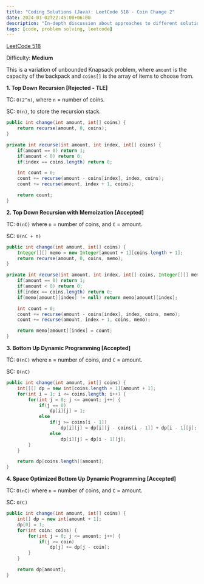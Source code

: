 ```yaml
---
title: "Coding Solutions (Java): LeetCode 518 - Coin Change 2"
date: 2024-01-02T22:45:00+06:00
description: "In-depth discussion about approaches to different solutions of LeetCode 518"
tags: [code, problem solving, leetcode]
---
```

[LeetCode 518](https://leetcode.com/problems/coin-change-ii/)

Difficulty: **Medium**

This is a variation of unbounded Knapsack problem, where `amount` is the capacity of the backpack and `coins[]` is the array of items to choose from.

**1. Top Down Recursion [Rejected - TLE]**

TC: `O(2^n)`, where `n` = number of coins.

SC: `O(n)`, to store the recursion stack.

```java
public int change(int amount, int[] coins) {
	return recurse(amount, 0, coins);		
}

private int recurse(int amount, int index, int[] coins) {
	if(amount == 0) return 1;
	if(amount < 0) return 0;
	if(index == coins.length) return 0;

	int count = 0;		
	count += recurse(amount - coins[index], index, coins);
	count += recurse(amount, index + 1, coins);		

	return count;
}
```

**2. Top Down Recursion with Memoization [Accepted]**

TC: `O(nC)` where `n` = number of coins, and `C` = amount.

SC: `O(nC + n)`

```java
public int change(int amount, int[] coins) {
	Integer[][] memo = new Integer[amount + 1][coins.length + 1];
	return recurse(amount, 0, coins, memo);		
}

private int recurse(int amount, int index, int[] coins, Integer[][] memo) {
	if(amount == 0) return 1;
	if(amount < 0) return 0;
	if(index == coins.length) return 0;
	if(memo[amount][index] != null) return memo[amount][index];

	int count = 0;		
	count += recurse(amount - coins[index], index, coins, memo);
	count += recurse(amount, index + 1, coins, memo);		

	return memo[amount][index] = count;
}
```

**3. Bottom Up Dynamic Programming [Accepted]**

TC: `O(nC)` where `n` = number of coins, and `C` = amount.

SC: `O(nC)`

```java
public int change(int amount, int[] coins) {
	int[][] dp = new int[coins.length + 1][amount + 1];
	for(int i = 1; i <= coins.length; i++) {
		for(int j = 0; j <= amount; j++) {
			if(j == 0)
				dp[i][j] = 1;
			else 
				if(j >= coins[i - 1])
					dp[i][j] = dp[i][j - coins[i - 1]] + dp[i - 1][j];
				else 
					dp[i][j] = dp[i - 1][j];
		}
	}

	return dp[coins.length][amount];
}

```

**4. Space Optimized Bottom Up Dynamic Programming [Accepted]**

TC: `O(nC)` where `n` = number of coins, and `C` = amount.

SC: `O(C)`

```java
public int change(int amount, int[] coins) {
	int[] dp = new int[amount + 1];
	dp[0] = 1;
	for(int coin: coins) {
		for(int j = 0; j <= amount; j++) {
			if(j >= coin)
				dp[j] += dp[j - coin];
		}			
	}

	return dp[amount];
}
```
